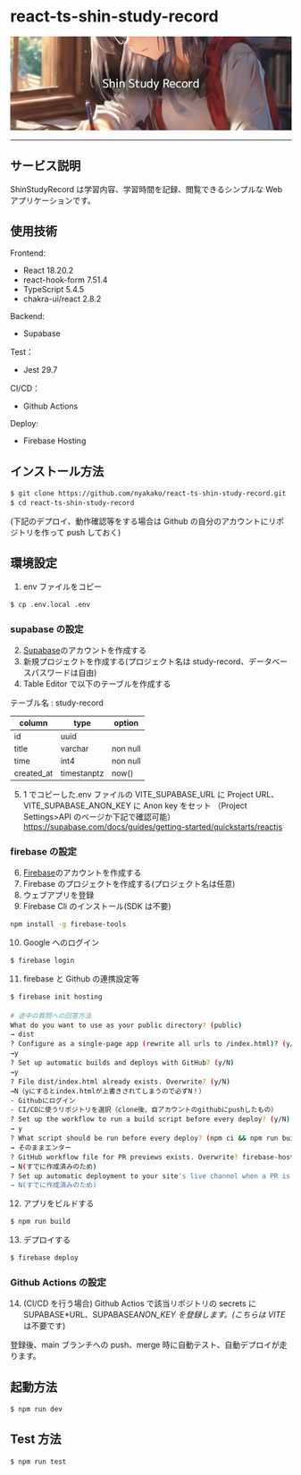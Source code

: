 # react-ts-shin-study-record

![main](/docs/images/main.jpg)

---

## サービス説明

ShinStudyRecord は学習内容、学習時間を記録、閲覧できるシンプルな Web アプリケーションです。

## 使用技術

Frontend:

- React 18.20.2
- react-hook-form 7.51.4
- TypeScript 5.4.5
- chakra-ui/react 2.8.2

Backend:

- Supabase

Test：

- Jest 29.7

CI/CD：

- Github Actions

Deploy:

- Firebase Hosting

## インストール方法

```bash
$ git clone https://github.com/nyakako/react-ts-shin-study-record.git
$ cd react-ts-shin-study-record
```

(下記のデプロイ、動作確認等をする場合は Github の自分のアカウントにリポジトリを作って push しておく)

## 環境設定

1. env ファイルをコピー

```bash
$ cp .env.local .env
```

### supabase の設定

2. [Supabase](https://supabase.com/)のアカウントを作成する
3. 新規プロジェクトを作成する(プロジェクト名は study-record、データベースパスワードは自由)
4. Table Editor で以下のテーブルを作成する

テーブル名 : study-record

| column     | type        | option   |
| ---------- | ----------- | -------- |
| id         | uuid        |          |
| title      | varchar     | non null |
| time       | int4        | non null |
| created_at | timestanptz | now()    |

5. 1 でコピーした.env ファイルの
   VITE_SUPABASE_URL に Project URL、
   VITE_SUPABASE_ANON_KEY に Anon key をセット
   （Project Settings>API のページか下記で確認可能）
   https://supabase.com/docs/guides/getting-started/quickstarts/reactjs

### firebase の設定

6. [Firebase](https://firebase.google.com/?hl=ja)のアカウントを作成する
7. Firebase のプロジェクトを作成する(プロジェクト名は任意)
8. ウェブアプリを登録
9. Firebase Cli のインストール(SDK は不要)

```bash
npm install -g firebase-tools
```

10. Google へのログイン

```bash
$ firebase login
```

11. firebase と Github の連携設定等

```bash
$ firebase init hosting

# 途中の質問への回答方法
What do you want to use as your public directory? (public)
→ dist
? Configure as a single-page app (rewrite all urls to /index.html)? (y/N)
→y
? Set up automatic builds and deploys with GitHub? (y/N)
→y
? File dist/index.html already exists. Overwrite? (y/N)
→N（yにするとindex.htmlが上書きされてしまうので必ずN！）
- Githubにログイン
- CI/CDに使うリポジトリを選択（clone後、自アカウントのgithubにpushしたもの）
? Set up the workflow to run a build script before every deploy? (y/N)
→ y
? What script should be run before every deploy? (npm ci && npm run build)
→ そのままエンター
? GitHub workflow file for PR previews exists. Overwrite? firebase-hosting-pull-request.yml (y/N)
→ N(すでに作成済みのため)
? Set up automatic deployment to your site's live channel when a PR is merged? (Y/n)
→ N(すでに作成済みのため)
```

12. アプリをビルドする

```bash
$ npm run build
```

13. デプロイする

```bash
$ firebase deploy
```

### Github Actions の設定

14. (CI/CD を行う場合)
    Github Actios で該当リポジトリの secrets に SUPABASE\*URL、SUPABASE*ANON_KEY を登録します。(こちらは VITE*は不要です)

登録後、main ブランチへの push、merge 時に自動テスト、自動デプロイが走ります。

## 起動方法

```bash
$ npm run dev
```

## Test 方法

```bash
$ npm run test
```
